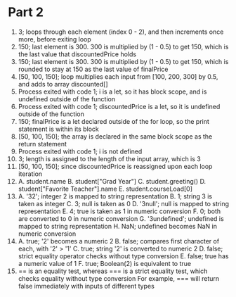# Part 2

1. 3; loops through each element (index 0 - 2), and then increments once more, before exiting loop
2. 150; last element is 300. 300 is multiplied by (1 - 0.5) to get 150, which is the last value that discountedPrice holds
3. 150; last element is 300. 300 is multiplied by (1 - 0.5) to get 150, which is rounded to stay at 150 as the last value of finalPrice
4. [50, 100, 150]; loop multiplies each input from [100, 200, 300] by 0.5, and adds to array discounted[]
5. Process exited with code 1; i is a let, so it has block scope, and is undefined outside of the function
6. Process exited with code 1; discountedPrice is a let, so it is undefined outside of the function
7. 150; finalPrice is a let declared outside of the for loop, so the print statement is within its block
8. [50, 100, 150]; the array is declared in the same block scope as the return statement
9. Process exited with code 1; i is not defined
10. 3; length is assigned to the length of the input array, which is 3
11. [50, 100, 150]; since discountedPrice is reassigned upon each loop iteration
12. A. student.name
    B. student["Grad Year"]
    C. student.greeting()
    D. student["Favorite Teacher"].name
    E. student.courseLoad[0]
13. A. '32'; integer 2 is mapped to string representation
    B. 1; string 3 is taken as integer
    C. 3; null is taken as 0
    D. '3null'; null is mapped to string representation
    E. 4; true is taken as 1 in numeric conversion
    F. 0; both are converted to 0 in numeric conversion
    G. '3undefined'; undefined is mapped to string representation
    H. NaN; undefined becomes NaN in numeric conversion
14. A. true; '2' becomes a numeric 2
    B. false; compares first character of each, with '2' > '1'
    C. true; string '2' is converted to numeric 2
    D. false; strict equality operator checks without type conversion
    E. false; true has a numeric value of 1
    F. true; Boolean(2) is equivalent to true
15. == is an equality test, whereas === is a strict equality test, which checks equality without type conversion
    For example, === will return false immediately with inputs of different types
